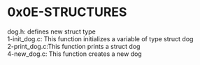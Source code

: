 # 0x0E-STRUCTURES
dog.h: defines new struct type\
1-init_dog.c: This function initializes a variable of type struct dog\
2-print_dog.c:This function prints a struct dog\
4-new_dog.c: This function creates a new dog
